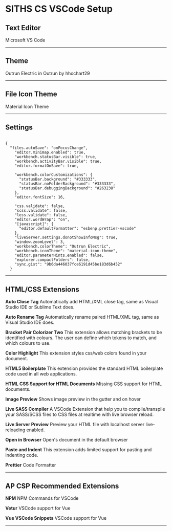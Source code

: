 # SITHS CS VSCode Setup

## Text Editor

Microsoft VS Code

---

## Theme

Outrun Electric in Outrun by hhochart29

---

## File Icon Theme

Material Icon Theme

---

## Settings

```

{
  "files.autoSave": "onFocusChange",
    "editor.minimap.enabled": true,
    "workbench.statusBar.visible": true,
    "workbench.activityBar.visible": true,
    "editor.formatOnSave": true,

    "workbench.colorCustomizations": {
      "statusBar.background": "#333333",
      "statusBar.noFolderBackground": "#333333",
      "statusBar.debuggingBackground": "#263238"
    },
    "editor.fontSize": 16,

    "css.validate": false,
    "scss.validate": false,
    "less.validate": false,
    "editor.wordWrap": "on",
    "[javascript]": {
      "editor.defaultFormatter": "esbenp.prettier-vscode"
    },
    "liveServer.settings.donotShowInfoMsg": true,
    "window.zoomLevel": 3,
    "workbench.colorTheme": "Outrun Electric",
    "workbench.iconTheme": "material-icon-theme",
    "editor.parameterHints.enabled": false,
    "explorer.compactFolders": false,
    "sync.gist": "9b6da446037fce6191d45be183d6b452"
  }
```

---

## HTML/CSS Extensions

**Auto Close Tag** Automatically add HTML/XML close tag, same as Visual Studio IDE or Sublime Text does.

**Auto Rename Tag** Automatically rename paired HTML/XML tag, same as Visual Studio IDE does.

**Bracket Pair Colorizer Two** This extension allows matching brackets to be identified with colours. The user can define which tokens to match, and which colours to use.

**Color Highlight** This extension styles css/web colors found in your document.

**HTML5 Boilerplate** This extension provides the standard HTML boilerplate code used in all web applications.

**HTML CSS Support for HTML Documents** Missing CSS support for HTML documents.

**Image Preview** Shows image preview in the gutter and on hover

**Live SASS Compiler** A VSCode Extension that help you to compile/transpile your SASS/SCSS files to CSS files at realtime with live browser reload.

**Live Server Preview** Preview your HTML file with localhost server live-reloading enabled.

**Open in Browser** Open's document in the default browser

**Paste and Indent** This extension adds limited support for pasting and indenting code.

**Prettier** Code Formatter

---

## AP CSP Recommended Extensions

**NPM** NPM Commands for VSCode

**Vetur** VSCode support for Vue

**Vue VSCode Snippets** VSCode support for Vue

---
